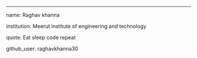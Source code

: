 ---

name: Raghav khanna

institution: Meerut institute of engineering and technology

quote: Eat sleep code repeat

github_user: raghavkhanna30

